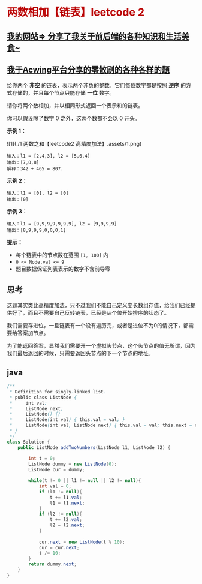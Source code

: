 # <font color='bb000'>两数相加【链表】leetcode 2</font>
## [我的网站=> 分享了我关于前后端的各种知识和生活美食~](https://www.fanxy.cloud)

## [我于Acwing平台分享的零散刷的各种各样的题](https://www.acwing.com/blog/content/33005/) 

给你两个 **非空** 的链表，表示两个非负的整数。它们每位数字都是按照 **逆序** 的方式存储的，并且每个节点只能存储 **一位** 数字。

请你将两个数相加，并以相同形式返回一个表示和的链表。

你可以假设除了数字 0 之外，这两个数都不会以 0 开头。

**示例 1：**

 ![1](./1 两数之和【leetcode2 高精度加法】.assets/1.png)



```
输入：l1 = [2,4,3], l2 = [5,6,4]
输出：[7,0,8]
解释：342 + 465 = 807.
```

**示例 2：**

```
输入：l1 = [0], l2 = [0]
输出：[0]
```

**示例 3：**

```
输入：l1 = [9,9,9,9,9,9,9], l2 = [9,9,9,9]
输出：[8,9,9,9,0,0,0,1]
```

**提示：**

- 每个链表中的节点数在范围 `[1, 100]` 内
- `0 <= Node.val <= 9`
- 题目数据保证列表表示的数字不含前导零


## 思考

这题其实类比高精度加法，只不过我们不能自己定义变长数组存值，给我们已经提供好了，而且不需要自己反转链表，已经是从个位开始排序的状态了。

我们需要存进位，一旦链表有一个没有遍历完，或者是进位不为0的情况下，都需要给答案加节点。

为了能返回答案，显然我们需要开一个虚拟头节点，这个头节点的值无所谓，因为我们最后返回的时候，只需要返回头节点的下一个节点的地址。


## java

```java
/**
 * Definition for singly-linked list.
 * public class ListNode {
 *     int val;
 *     ListNode next;
 *     ListNode() {}
 *     ListNode(int val) { this.val = val; }
 *     ListNode(int val, ListNode next) { this.val = val; this.next = next; }
 * }
 */
class Solution {
    public ListNode addTwoNumbers(ListNode l1, ListNode l2) {
                        
        int t = 0;
        ListNode dummy = new ListNode(0);
        ListNode cur = dummy;

        while(t != 0 || l1 != null || l2 != null){
            int val = 0;
            if (l1 != null){
                t += l1.val;
                l1 = l1.next;
            }
            if (l2 != null){
                t += l2.val;
                l2 = l2.next;
            }
            
            cur.next = new ListNode(t % 10);
            cur = cur.next;
            t /= 10;
        }
        return dummy.next;
    }
}
```